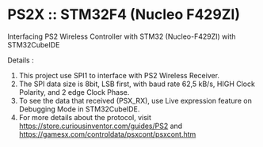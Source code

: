 # PS2X :: STM32F4 (Nucleo F429ZI)
Interfacing PS2 Wireless Controller with STM32 (Nucleo-F429ZI) with STM32CubeIDE

Details :
1. This project use SPI1 to interface with PS2 Wireless Receiver.
2. The SPI data size is 8bit, LSB first, with baud rate 62,5 kB/s, HIGH Clock Polarity, and 2 edge Clock Phase.
3. To see the data that received (PSX_RX), use Live expression feature on Debugging Mode in STM32CubeIDE.
4. For more details about the protocol, visit https://store.curiousinventor.com/guides/PS2 and https://gamesx.com/controldata/psxcont/psxcont.htm
